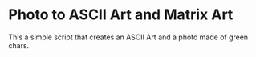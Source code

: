 # Photo to ASCII Art and Matrix Art
 This a simple script that creates an ASCII Art and a photo made of green chars.
